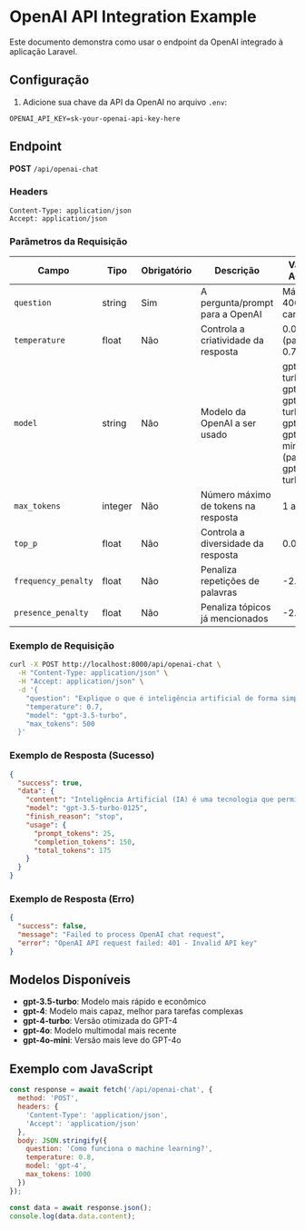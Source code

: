 # OpenAI API Integration Example

Este documento demonstra como usar o endpoint da OpenAI integrado à aplicação Laravel.

## Configuração

1. Adicione sua chave da API da OpenAI no arquivo `.env`:
```
OPENAI_API_KEY=sk-your-openai-api-key-here
```

## Endpoint

**POST** `/api/openai-chat`

### Headers
```
Content-Type: application/json
Accept: application/json
```

### Parâmetros da Requisição

| Campo | Tipo | Obrigatório | Descrição | Valores Aceitos |
|-------|------|-------------|-----------|-----------------|
| `question` | string | Sim | A pergunta/prompt para a OpenAI | Máximo 4000 caracteres |
| `temperature` | float | Não | Controla a criatividade da resposta | 0.0 a 2.0 (padrão: 0.7) |
| `model` | string | Não | Modelo da OpenAI a ser usado | gpt-3.5-turbo, gpt-4, gpt-4-turbo, gpt-4o, gpt-4o-mini (padrão: gpt-3.5-turbo) |
| `max_tokens` | integer | Não | Número máximo de tokens na resposta | 1 a 4096 |
| `top_p` | float | Não | Controla a diversidade da resposta | 0.0 a 1.0 |
| `frequency_penalty` | float | Não | Penaliza repetições de palavras | -2.0 a 2.0 |
| `presence_penalty` | float | Não | Penaliza tópicos já mencionados | -2.0 a 2.0 |

### Exemplo de Requisição

```bash
curl -X POST http://localhost:8000/api/openai-chat \
  -H "Content-Type: application/json" \
  -H "Accept: application/json" \
  -d '{
    "question": "Explique o que é inteligência artificial de forma simples",
    "temperature": 0.7,
    "model": "gpt-3.5-turbo",
    "max_tokens": 500
  }'
```

### Exemplo de Resposta (Sucesso)

```json
{
  "success": true,
  "data": {
    "content": "Inteligência Artificial (IA) é uma tecnologia que permite que computadores e máquinas realizem tarefas que normalmente exigiriam inteligência humana...",
    "model": "gpt-3.5-turbo-0125",
    "finish_reason": "stop",
    "usage": {
      "prompt_tokens": 25,
      "completion_tokens": 150,
      "total_tokens": 175
    }
  }
}
```

### Exemplo de Resposta (Erro)

```json
{
  "success": false,
  "message": "Failed to process OpenAI chat request",
  "error": "OpenAI API request failed: 401 - Invalid API key"
}
```

## Modelos Disponíveis

- **gpt-3.5-turbo**: Modelo mais rápido e econômico
- **gpt-4**: Modelo mais capaz, melhor para tarefas complexas
- **gpt-4-turbo**: Versão otimizada do GPT-4
- **gpt-4o**: Modelo multimodal mais recente
- **gpt-4o-mini**: Versão mais leve do GPT-4o

## Exemplo com JavaScript

```javascript
const response = await fetch('/api/openai-chat', {
  method: 'POST',
  headers: {
    'Content-Type': 'application/json',
    'Accept': 'application/json'
  },
  body: JSON.stringify({
    question: 'Como funciona o machine learning?',
    temperature: 0.8,
    model: 'gpt-4',
    max_tokens: 1000
  })
});

const data = await response.json();
console.log(data.data.content);
```